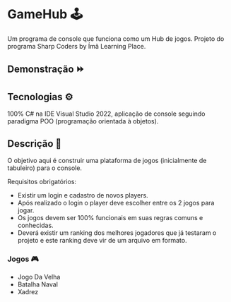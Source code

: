 # GameHub 🕹 
Um programa de console que funciona como um Hub de jogos. Projeto do programa Sharp Coders by Ímã Learning Place.

## Demonstração ⏩


## Tecnologias ⚙

100% C# na IDE Visual Studio 2022, aplicação de console seguindo paradigma POO (programação orientada à objetos).

## Descrição 📕
O objetivo aqui é construir uma plataforma de jogos (inicialmente de tabuleiro) para o console.

Requisitos obrigatórios:
- Existir um login e cadastro de novos players.
- Após realizado o login o player deve escolher entre os 2 jogos para jogar.
- Os jogos devem ser 100% funcionais em suas regras comuns e conhecidas.
- Deverá existir um ranking dos melhores jogadores que já testaram o projeto e este ranking deve vir de um arquivo em formato.

### Jogos 🎮

- Jogo Da Velha
- Batalha Naval
- Xadrez
